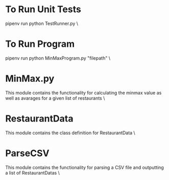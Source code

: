 # To Run Unit Tests
pipenv run python TestRunner.py \
# To Run Program
pipenv run python MinMaxProgram.py "filepath" \

# MinMax.py
This module contains the functionality for calculating the minmax value as well as avarages for a given list of restaurants \

# RestaurantData
This module contains the class definition for RestaurantData \

# ParseCSV
This module contains the functionality for parsing a CSV file and outputting a list of RestaurantDatas \

